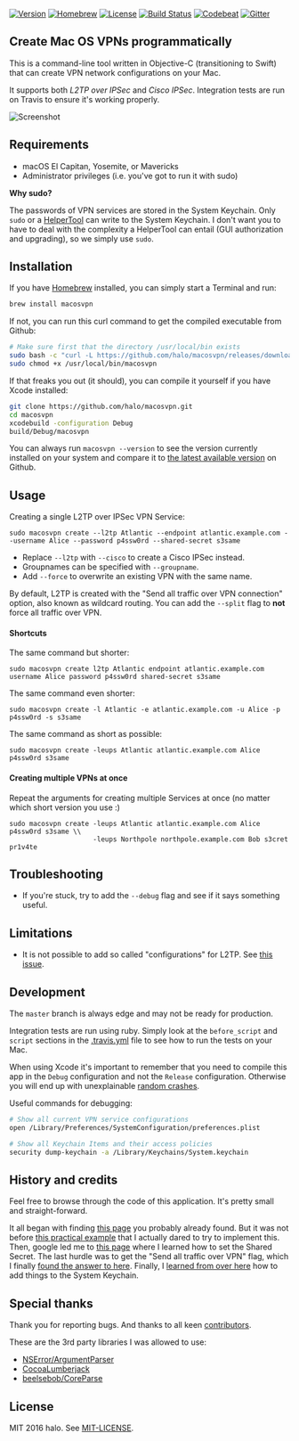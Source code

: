 [![Version](https://img.shields.io/github/tag/halo/macosvpn.svg?style=flat&label=version)](https://github.com/halo/macosvpn/releases)
[![Homebrew](https://img.shields.io/homebrew/v/macosvpn.svg?style=flat)](https://github.com/Homebrew/homebrew-core/blob/master/Formula/macosvpn.rb)
[![License](https://img.shields.io/badge/license-MIT-blue.svg?style=flat)](https://github.com/halo/macosvpn/blob/master/LICENSE.md)
[![Build Status](https://travis-ci.org/halo/macosvpn.svg?branch=master)](https://travis-ci.org/halo/macosvpn)
[![Codebeat](https://codebeat.co/badges/b60656d2-1cc8-4644-a1a9-4a35177476fb)](https://codebeat.co/projects/github-com-halo-macosvpn)
[![Gitter](https://badges.gitter.im/Join%20Chat.svg)](https://gitter.im/halo/macosvpn)

## Create Mac OS VPNs programmatically

This is a command-line tool written in Objective-C (transitioning to Swift) that can create VPN network configurations on your Mac.

It supports both *L2TP over IPSec* and *Cisco IPSec*.
Integration tests are run on Travis to ensure it's working properly.

![Screenshot](https://cdn.rawgit.com/halo/macosvpn/master/doc/screenshot_0.2.0-rc1.jpg)

## Requirements

* macOS El Capitan, Yosemite, or Mavericks
* Administrator privileges (i.e. you've got to run it with sudo)

**Why sudo?**

The passwords of VPN services are stored in the System Keychain.
Only `sudo` or a [HelperTool](https://developer.apple.com/library/mac/documentation/Security/Conceptual/SecureCodingGuide/Articles/AccessControl.html#//apple_ref/doc/uid/TP40002589-SW2) can write to the System Keychain.
I don't want you to have to deal with the complexity a HelperTool can entail (GUI authorization and upgrading), so we simply use `sudo`.

## Installation

If you have [Homebrew](http://brew.sh) installed, you can simply start a Terminal and run:

```bash
brew install macosvpn
```

If not, you can run this curl command to get the compiled executable from Github:

```bash
# Make sure first that the directory /usr/local/bin exists
sudo bash -c "curl -L https://github.com/halo/macosvpn/releases/download/0.2.1/macosvpn > /usr/local/bin/macosvpn"
sudo chmod +x /usr/local/bin/macosvpn
```

If that freaks you out (it should), you can compile it yourself if you have Xcode installed:

```bash
git clone https://github.com/halo/macosvpn.git
cd macosvpn
xcodebuild -configuration Debug
build/Debug/macosvpn
```

You can always run `macosvpn --version` to see the version currently installed on your system
and compare it to [the latest available version](https://github.com/halo/macosvpn/releases) on Github.

## Usage

Creating a single L2TP over IPSec VPN Service:

    sudo macosvpn create --l2tp Atlantic --endpoint atlantic.example.com --username Alice --password p4ssw0rd --shared-secret s3same

* Replace `--l2tp` with `--cisco` to create a Cisco IPSec instead.
* Groupnames can be specified with `--groupname`.
* Add `--force` to overwrite an existing VPN with the same name.

By default, L2TP is created with the "Send all traffic over VPN connection" option, also known as wildcard routing.
You can add the `--split` flag to **not** force all traffic over VPN.

#### Shortcuts

The same command but shorter:

    sudo macosvpn create l2tp Atlantic endpoint atlantic.example.com username Alice password p4ssw0rd shared-secret s3same

The same command even shorter:

    sudo macosvpn create -l Atlantic -e atlantic.example.com -u Alice -p p4ssw0rd -s s3same

The same command as short as possible:

    sudo macosvpn create -leups Atlantic atlantic.example.com Alice p4ssw0rd s3same


#### Creating multiple VPNs at once

Repeat the arguments for creating multiple Services at once (no matter which short version you use :)

    sudo macosvpn create -leups Atlantic atlantic.example.com Alice p4ssw0rd s3same \\
                         -leups Northpole northpole.example.com Bob s3cret pr1v4te

## Troubleshooting

* If you're stuck, try to add the `--debug` flag and see if it says something useful.

## Limitations

* It is not possible to add so called "configurations" for L2TP. See [this issue](https://github.com/halo/macosvpn/issues/17).

## Development

The `master` branch is always edge and may not be ready for production.

Integration tests are run using ruby. Simply look at the `before_script` and `script` sections in the [.travis.yml](https://github.com/halo/macosvpn/blob/master/.travis.yml#L6) file to see how to run the tests on your Mac.

When using Xcode it's important to remember that you need to compile this app in the `Debug` configuration and not the `Release` configuration. Otherwise you will end up with unexplainable [random crashes](https://github.com/halo/macosvpn/issues/13#issuecomment-217252496).

Useful commands for debugging:

```bash
# Show all current VPN service configurations
open /Library/Preferences/SystemConfiguration/preferences.plist
```

```bash
# Show all Keychain Items and their access policies
security dump-keychain -a /Library/Keychains/System.keychain
```

## History and credits

Feel free to browse through the code of this application.
It's pretty small and straight-forward.

It all began with finding [this page](https://lists.apple.com/archives/macnetworkprog/2011/May/msg00032.html) you probably already found.
But it was not before [this practical example](https://lists.apple.com/archives/macnetworkprog/2013/Apr/msg00016.html) that I actually dared to try to implement this.
Then, google led me to [this page](https://lists.apple.com/archives/macnetworkprog/2007/Dec/msg00045.html) where I learned how to set the Shared Secret.
The last hurdle was to get the "Send all traffic over VPN" flag, which I finally [found the answer to here](http://pastebin.com/112KEHSV).
Finally, I [learned from over here](http://stackoverflow.com/questions/24363935) how to add things to the System Keychain.

## Special thanks

Thank you for reporting bugs. And thanks to all keen [contributors](https://github.com/halo/macosvpn/graphs/contributors).

These are the 3rd party libraries I was allowed to use:

* [NSError/ArgumentParser](https://github.com/NSError/ArgumentParser)
* [CocoaLumberjack](https://github.com/CocoaLumberjack/CocoaLumberjack)
* [beelsebob/CoreParse](https://github.com/beelsebob/CoreParse)

## License

MIT 2016 halo. See [MIT-LICENSE](https://github.com/halo/macosvpn/blob/master/LICENSE.md).
